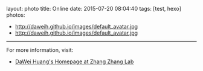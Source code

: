 layout: photo
title: Online
date: 2015-07-20 08:04:40
tags: [test, hexo]
photos:
- http://daweih.github.io/images/default_avatar.jpg
- http://daweih.github.io/images/default_avatar.jpg
---

For more information, visit:
- [DaWei Huang's Homepage at Zhang Zhang Lab](http://cbb.big.ac.cn/Dawei_Huang)
